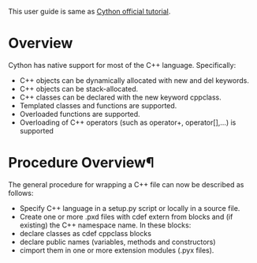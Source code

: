 This user guide is same as [Cython official tutorial](http://docs.cython.org/en/latest/src/userguide/wrapping_CPlusPlus.html).

# Overview
Cython has native support for most of the C++ language. Specifically:
- C++ objects can be dynamically allocated with new and del keywords.
- C++ objects can be stack-allocated.
- C++ classes can be declared with the new keyword cppclass.
- Templated classes and functions are supported.
- Overloaded functions are supported.
- Overloading of C++ operators (such as operator+, operator[],…) is supported

# Procedure Overview¶
The general procedure for wrapping a C++ file can now be described as follows:

- Specify C++ language in a setup.py script or locally in a source file.
- Create one or more .pxd files with cdef extern from blocks and (if existing) the C++ namespace name. In these blocks:
 - declare classes as cdef cppclass blocks
 - declare public names (variables, methods and constructors)
- cimport them in one or more extension modules (.pyx files).